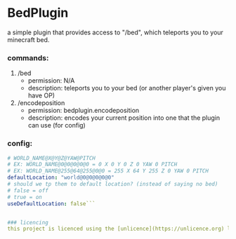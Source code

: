 # BedPlugin

a simple plugin that provides access to "/bed", which teleports you to your minecraft bed.

### commands:
1. /bed
	- permission: N/A
	- description: teleports you to your bed (or another player's given you have OP)
2. /encodeposition
	- permission: bedplugin.encodeposition
	- description: encodes your current position into one that the plugin can use (for config)

### config:
```yml
# WORLD_NAME@X@Y@Z@YAW@PITCH
# EX: WORLD_NAME@0@0@0@0@0 = 0 X 0 Y 0 Z 0 YAW 0 PITCH
# EX: WORLD_NAME@255@64@255@0@0 = 255 X 64 Y 255 Z 0 YAW 0 PITCH
defaultLocation: "world@0@0@0@0@0"
# should we tp them to default location? (instead of saying no bed)
# false = off
# true = on
useDefaultLocation: false```


### licencing
this project is licenced using the [unlicence](https://unlicence.org) licence, or therefore lack of.
